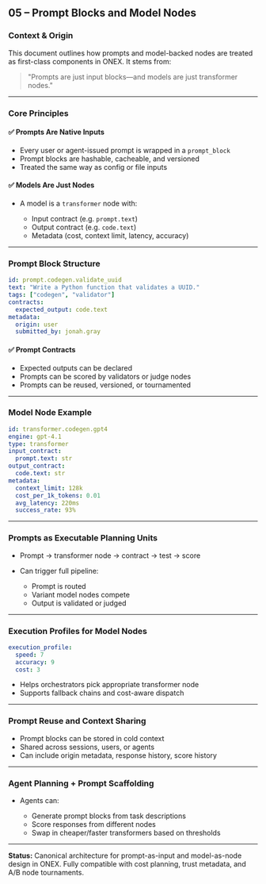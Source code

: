 ## 05 – Prompt Blocks and Model Nodes

### Context & Origin

This document outlines how prompts and model-backed nodes are treated as first-class components in ONEX. It stems from:

> "Prompts are just input blocks—and models are just transformer nodes."

---

### Core Principles

#### ✅ Prompts Are Native Inputs

* Every user or agent-issued prompt is wrapped in a `prompt_block`
* Prompt blocks are hashable, cacheable, and versioned
* Treated the same way as config or file inputs

#### ✅ Models Are Just Nodes

* A model is a `transformer` node with:

  * Input contract (e.g. `prompt.text`)
  * Output contract (e.g. `code.text`)
  * Metadata (cost, context limit, latency, accuracy)

---

### Prompt Block Structure

```yaml
id: prompt.codegen.validate_uuid
text: "Write a Python function that validates a UUID."
tags: ["codegen", "validator"]
contracts:
  expected_output: code.text
metadata:
  origin: user
  submitted_by: jonah.gray
```

#### ✅ Prompt Contracts

* Expected outputs can be declared
* Prompts can be scored by validators or judge nodes
* Prompts can be reused, versioned, or tournamented

---

### Model Node Example

```yaml
id: transformer.codegen.gpt4
engine: gpt-4.1
type: transformer
input_contract:
  prompt.text: str
output_contract:
  code.text: str
metadata:
  context_limit: 128k
  cost_per_1k_tokens: 0.01
  avg_latency: 220ms
  success_rate: 93%
```

---

### Prompts as Executable Planning Units

* Prompt → transformer node → contract → test → score
* Can trigger full pipeline:

  * Prompt is routed
  * Variant model nodes compete
  * Output is validated or judged

---

### Execution Profiles for Model Nodes

```yaml
execution_profile:
  speed: 7
  accuracy: 9
  cost: 3
```

* Helps orchestrators pick appropriate transformer node
* Supports fallback chains and cost-aware dispatch

---

### Prompt Reuse and Context Sharing

* Prompt blocks can be stored in cold context
* Shared across sessions, users, or agents
* Can include origin metadata, response history, score history

---

### Agent Planning + Prompt Scaffolding

* Agents can:

  * Generate prompt blocks from task descriptions
  * Score responses from different nodes
  * Swap in cheaper/faster transformers based on thresholds

---

**Status:** Canonical architecture for prompt-as-input and model-as-node design in ONEX. Fully compatible with cost planning, trust metadata, and A/B node tournaments.
